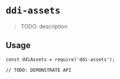 # `ddi-assets`

> TODO: description

## Usage

```
const ddiAssets = require('ddi-assets');

// TODO: DEMONSTRATE API
```
